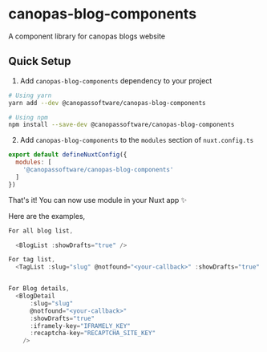 # canopas-blog-components
A component library for canopas blogs website

## Quick Setup

1. Add `canopas-blog-components` dependency to your project

```bash
# Using yarn
yarn add --dev @canopassoftware/canopas-blog-components

# Using npm
npm install --save-dev @canopassoftware/canopas-blog-components
```

2. Add `canopas-blog-components` to the `modules` section of `nuxt.config.ts`

```js
export default defineNuxtConfig({
  modules: [
    '@canopassoftware/canopas-blog-components'
  ]
})
```

That's it! You can now use module in your Nuxt app ✨

Here are the examples,

```js
For all blog list,

  <BlogList :showDrafts="true" />

For tag list,
  <TagList :slug="slug" @notfound="<your-callback>" :showDrafts="true"  />


For Blog details,
  <BlogDetail
      :slug="slug"
      @notfound="<your-callback>"
      :showDrafts="true"
      :iframely-key="IFRAMELY_KEY"
      :recaptcha-key="RECAPTCHA_SITE_KEY"
    />

```